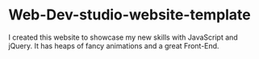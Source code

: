 # Web-Dev-studio-website-template
I created this website to showcase my new skills with JavaScript and jQuery. It has heaps of fancy animations and a great Front-End.
